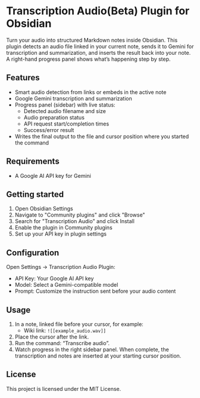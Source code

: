 # Transcription Audio(Beta) Plugin for Obsidian

Turn your audio into structured Markdown notes inside Obsidian. This plugin detects an audio file linked in your current note, sends it to Gemini for transcription and summarization, and inserts the result back into your note. A right-hand progress panel shows what’s happening step by step.

## Features

- Smart audio detection from links or embeds in the active note
- Google Gemini transcription and summarization
- Progress panel (sidebar) with live status:
  - Detected audio filename and size
  - Audio preparation status
  - API request start/completion times
  - Success/error result
- Writes the final output to the file and cursor position where you started the command

## Requirements

- A Google AI API key for Gemini

## Getting started

1. Open Obsidian Settings
2. Navigate to "Community plugins" and click "Browse"
3. Search for "Transcription Audio" and click Install
4. Enable the plugin in Community plugins
5. Set up your API key in plugin settings

## Configuration

Open Settings → Transcription Audio Plugin:

- API Key: Your Google AI API key
- Model: Select a Gemini-compatible model
- Prompt: Customize the instruction sent before your audio content

## Usage

1. In a note, linked file before your cursor, for example:
   - Wiki link: `![[example_audio.wav]]`
2. Place the cursor after the link.
3. Run the command: “Transcribe audio”.
4. Watch progress in the right sidebar panel. When complete, the transcription and notes are inserted at your starting cursor position.

## License

This project is licensed under the MIT License.
